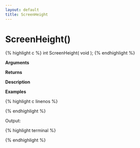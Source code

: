 ```yaml
---
layout: default
title: ScreenHeight
---
```


# ScreenHeight()

{% highlight c %}
int ScreenHeight( void );
{% endhighlight %}

**Arguments**

**Returns**

**Description**

**Examples**

{% highlight c linenos %}

{% endhighlight %}

Output:

{% highlight terminal %}

{% endhighlight %}
